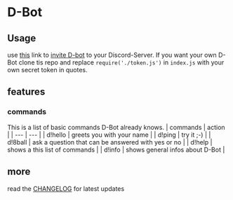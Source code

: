 # D-Bot
## Usage
use [this](https://discordapp.com/api/oauth2/authorize?client_id=384572972851265538&scope=bot&permissions=1) link to
[invite D-bot](https://discordapp.com/api/oauth2/authorize?client_id=384572972851265538&scope=bot&permissions=1) to your Discord-Server.
If you want your own D-Bot clone tis repo and replace `require('./token.js')` in `index.js` with your own secret token in quotes.

## features
### commands
This is a list of basic commands D-Bot already knows.
| commands | action |
| --- | --- |
| d!hello | greets you with your name |
| d!ping | try it ;-) |
| d!8ball | ask a question that can be answered with yes or no |
| d!help | shows a this list of commands |
| d!info | shows general infos about D-Bot |
## more
read the [CHANGELOG](https://github.com/mjkatgithub/d-bot/blob/master/CHANGELOG.md) for latest updates
